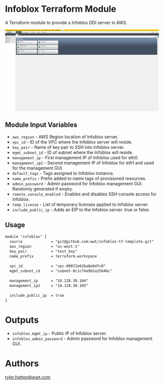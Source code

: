 Infoblox Terraform Module
===========

A Terraform module to provide a Infoblox DDI server in AWS.

![Desktop Picture](/images/1.png)

Module Input Variables
----------------------

- `aws_region` - AWS Region location of Infoblox server.
- `vpc_id` - ID of the VPC where the Infoblox server will reside.
- `key_pair` - Name of key pair to SSH into Infoblox server.
- `mgmt_subnet_id` - ID of subnet where the Infoblox will reside.
- `management_ip` - First management IP of Infoblox used for eth0.
- `management_ip2` - Second management IP of Infoblox for eth1 and used for the management GUI.
- `default_tags` - Tags assigned to Infoblox instance.
- `name_prefix` - Prefix added to name tags of provisioned resources.
- `admin_password` - Admin password for Infoblox management GUI. Randomly generated if empty.
- `remote_console_enabled` - Enables and disables SSH console access for Infoblox.
- `temp_license` - List of temporary licenses applied to Infoblox server.
- `include_public_ip` - Adds an EIP to the Infoblox server. true or false.

Usage
-----

```hcl
module "infoblox" {
  source             = "git@github.com:wwt/infoblox-tf-template.git"
  aws_region         = "us-west-1"
  key_pair           = "test_key"
  name_prefix        = terraform.workspace

  vpc_id             = "vpc-09072e62ba8e0dfc0"
  mgmt_subnet_id     = "subnet-0c1c74a9b2a25646c"

  management_ip      = "10.128.30.104"
  management_ip2     = "10.128.30.105"

  include_public_ip  = true
}
```


Outputs
=======

 - `infoblox_mgmt_ip` - Public IP of Infoblox server.
 - `infoblox_admin_password` - Admin password for Infoblox management GUI.


Authors
=======

tyler.hatton@wwt.com